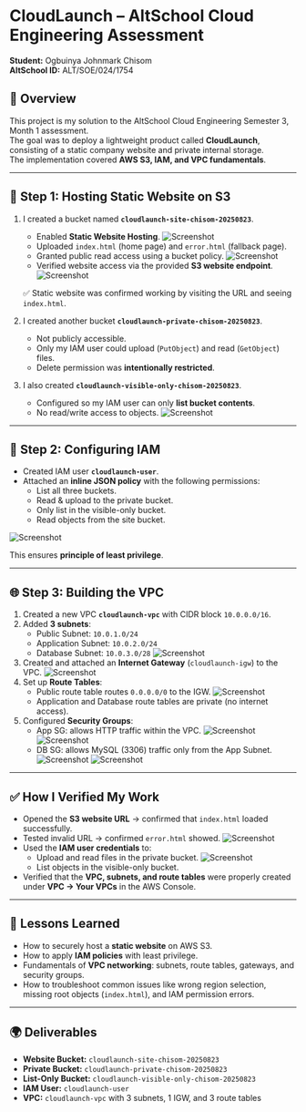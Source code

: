 # CloudLaunch – AltSchool Cloud Engineering Assessment

**Student:** Ogbuinya Johnmark Chisom  
**AltSchool ID:** ALT/SOE/024/1754

## 📌 Overview
This project is my solution to the AltSchool Cloud Engineering Semester 3, Month 1 assessment.  
The goal was to deploy a lightweight product called **CloudLaunch**, consisting of a static company website and private internal storage.  
The implementation covered **AWS S3, IAM, and VPC fundamentals**.

---

## 🚀 Step 1: Hosting Static Website on S3
1. I created a bucket named **`cloudlaunch-site-chisom-20250823`**.
   - Enabled **Static Website Hosting**.
     ![Screenshot](screenshot/Image7.png)
   - Uploaded `index.html` (home page) and `error.html` (fallback page).
   - Granted public read access using a bucket policy.
      ![Screenshot](screenshot/Image5.png)
   - Verified website access via the provided **S3 website endpoint**.
      ![Screenshot](screenshot/Image13.png)

   ✅ Static website was confirmed working by visiting the URL and seeing `index.html`.

2. I created another bucket **`cloudlaunch-private-chisom-20250823`**.
   - Not publicly accessible.
   - Only my IAM user could upload (`PutObject`) and read (`GetObject`) files.
   - Delete permission was **intentionally restricted**.

3. I also created **`cloudlaunch-visible-only-chisom-20250823`**.
   - Configured so my IAM user can only **list bucket contents**.
   - No read/write access to objects.
     ![Screenshot](screenshot/Image6.png)

---

## 🔑 Step 2: Configuring IAM
- Created IAM user **`cloudlaunch-user`**.
- Attached an **inline JSON policy** with the following permissions:
  - List all three buckets.
  - Read & upload to the private bucket.
  - Only list in the visible-only bucket.
  - Read objects from the site bucket.
    
![Screenshot](screenshot/Image9.png)

This ensures **principle of least privilege**.

---

## 🌐 Step 3: Building the VPC
1. Created a new VPC **`cloudlaunch-vpc`** with CIDR block `10.0.0.0/16`.
2. Added **3 subnets**:
   - Public Subnet: `10.0.1.0/24`
   - Application Subnet: `10.0.2.0/24`
   - Database Subnet: `10.0.3.0/28`
     ![Screenshot](screenshot/vpccreation.png)
3. Created and attached an **Internet Gateway** (`cloudlaunch-igw`) to the VPC.
    ![Screenshot](screenshot/Image16.png)
4. Set up **Route Tables**:
   - Public route table routes `0.0.0.0/0` to the IGW.
      ![Screenshot](screenshot/Image21.png)
   - Application and Database route tables are private (no internet access).
5. Configured **Security Groups**:
   - App SG: allows HTTP traffic within the VPC.
      ![Screenshot](screenshot/Image22.png)
      ![Screenshot](screenshot/Image23.png)
   - DB SG: allows MySQL (3306) traffic only from the App Subnet.
      ![Screenshot](screenshot/Image24.png)
      ![Screenshot](screenshot/Image25.png)

---

## ✅ How I Verified My Work
- Opened the **S3 website URL** → confirmed that `index.html` loaded successfully.
- Tested invalid URL → confirmed `error.html` showed.
  ![Screenshot](screenshot/Image8.png)
- Used the **IAM user credentials** to:
  - Upload and read files in the private bucket.
     ![Screenshot](screenshot/Image14.png)
  - List objects in the visible-only bucket.
- Verified that the **VPC, subnets, and route tables** were properly created under **VPC → Your VPCs** in the AWS Console.

---

## 📖 Lessons Learned
- How to securely host a **static website** on AWS S3.
- How to apply **IAM policies** with least privilege.
- Fundamentals of **VPC networking**: subnets, route tables, gateways, and security groups.
- How to troubleshoot common issues like wrong region selection, missing root objects (`index.html`), and IAM permission errors.

---

## 🌍 Deliverables
- **Website Bucket:** `cloudlaunch-site-chisom-20250823`
- **Private Bucket:** `cloudlaunch-private-chisom-20250823`
- **List-Only Bucket:** `cloudlaunch-visible-only-chisom-20250823`
- **IAM User:** `cloudlaunch-user`
- **VPC:** `cloudlaunch-vpc` with 3 subnets, 1 IGW, and 3 route tables

